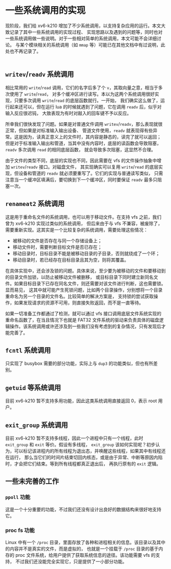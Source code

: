 # **一些系统调用的实现**
现阶段，我们给 xv6-k210 增加了不少系统调用，以支持复杂应用的运行。本文大致记录了其中一些系统调用的实现过程、
实现思路以及遇到的问题等，同时也对一些系统调用做一些说明。对于一些相对简单的系统调用，本文可能不会详细讨论。
与某个模块相关的系统调用（如 `mmap` 等）可能已在其他文档中有过说明，此处也不再记录了。
<br>
<br>

## `writev`/`readv` 系统调用
相比常用的 `write`/`read` 调用，它们的名字后多了个 `v`，其取向量之意，相当于多次使用了 `write`/`read`，
对多个缓冲区进行读写。本以为这两个系统调用很好实现，只要多次调用 `write`/`read` 的底层函数就行。一开始，
我们确实这么做了，运行起来还可以，但在运行 lua 的时候就遇到了问题，它在调用 `readv` 后，似乎对输入反应很迟钝，
大致表现为有时对敲入的回车键不予以反应。

所幸我们很快发现了问题。如果是对普通文件调用 `writev`/`readv`，那么表现就很正常，但如果是对标准输入输出设备、
管道文件使用，`readv` 就表现得有些异常。这是因为，读真正意义上的文件时，其内容是静态的，读完了就可以返回；
但是对于标准输入输出和管道，当其中没有内容时，底层的读函数会导致阻塞，`readv` 多次调用 `read` 的相同底层函数，
就会导致多次阻塞，这显然不合理。

由于文件的类型不同，底层的实现也不同，因此需要在 vfs 的文件操作抽象中增加 `writev`/`readv` 接口。对磁盘文件，
其实现确实可以复用 `write`/`read` 的底层实现，但设备和管道的 `readv` 就必须要重写了。它们的实现与普通读写类似，
只需注意当一个缓冲区填满后，要切换到下一个缓冲区，同时要保证 `readv` 最多只阻塞一次。

## `renameat2` 系统调用
这是用于重命名文件的系统调用，也可以用于移动文件。在支持 vfs 之前，我们曾为 xv6-k210 实现过类似的系统调用，
但后来由于与 vfs 不兼容，被废除了，需要重新实现。这其实是一个比较复杂的系统调用，需要处理这些情况：
+ 被移动的文件是否存在与同一个存储设备上；
+ 移动文件时，需要判断目标文件是否已存在；
+ 移动目录时，目标目录不能是被移动目录的子目录，否则就绕成了一个环；
+ 移动目录时，若已经存在目标目录且其为空，则将其覆盖。

在具体实现中，还会涉及锁的问题。具体来说，至少要为被移动的文件和要移动到的目录文件加锁，以防止被移动文件被删移，
或目标目录下同时建立新同名文件。如果目标目录下已存在同名文件，则还需要对该文件进行判断，这也需要锁。显而易见，
这其中就可能产生死锁问题，比如两个目录操作，分别想将一个目录重命名为另一个目录的文件名。比较简单的解决方案是，
支持锁的尝试获取操作，如果发现请求的资源不可用，则直接失败返回，而不是一直等待。

如果一切准备工作都通过了检测，就可以通过 vfs 接口调用底层文件系统实现的重命名函数了，在当且情况下也就是 FAT32 
文件系统的驱动来负责具体的磁盘逻辑操作。该系统调用或许还涉及到一些我们没有考虑到的复杂情况，只有发现后才能完善了。

## `fcntl` 系统调用
只实现了 busybox 需要的部分功能，实际上与 `dup3` 的功能类似，但也有所差别。

## `getuid` 等系统调用
目前 xv6-k210 暂不支持多用功能，因此这类系统调用直接返回 0，表示 root 用户。

## `exit_group` 系统调用
目前 xv6-k210 暂不支持多线程，因此一个进程中只有一个线程，此时 `exit_group` 和 `exit` 等价。假设有多线程，
`exit_group` 该如何实现呢？初步认为，可以标记该进程内的所有线程为退出态，并唤醒这些线程，如果其中有线程还在运行，
那么当它们的时间片结束切回内核态，或是由于异常、中断等原因内陷时，才会把它们结束。等到所有线程都真正退出后，
再执行原有的 `exit` 逻辑。

## 一些未完善的工作

### `ppoll` 功能
这是一个十分重要的功能，不过我们还没有设计出良好的数据结构来很好地支持它。

### proc fs 功能
Linux 中有一个 `/proc` 目录，里面存放了各种和进程相关的信息。该目录以及其中的内容并不是真实的文件，而是虚拟的，
也就是一个挂载于 `/proc` 目录的基于内存的 proc 文件系统，给用户提供了获取系统信息的途径。该功能需要 vfs 的支持，
不过我们还没能完全实现它，只是提供了一小部分功能。


